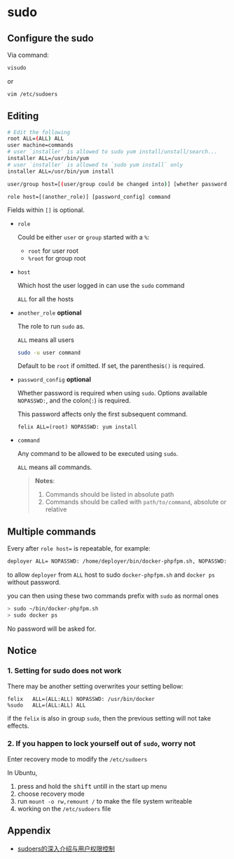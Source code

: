 # sudo

## Configure the sudo

Via command:

```bash
visudo
```

or

```bash
vim /etc/sudoers
```

## Editing

```bash
# Edit the following
root ALL=(ALL) ALL
user machine=commands
# user `installer` is allowed to sudo yum install/unstall/search...
installer ALL=/usr/bin/yum
# user `installer` is allowed to `sudo yum install` only
installer ALL=/usr/bin/yum install
```

```bash
user/group host=[(user/group could be changed into)] [whether password needed] command list separated by comma
```


```text
role host=[(another_role)] [password_config] command
```

Fields within `[]` is optional. 

- `role`

    Could be either `user` or `group` started with a `%`:

    - `root` for user root
    - `%root` for group root

- `host`
    
    Which host the user logged in can use the `sudo` command

    `ALL` for all the hosts

- `another_role` **optional**
    
    The role to run `sudo` as.

    `ALL` means all users

    ```bash
    sudo -u user command
    ```

    Default to be `root` if omitted.
    If set, the parenthesis`()` is required.

- `password_config` **optional**

    Whether password is required when using `sudo`. Options available `NOPASSWD:`, and the colon(`:`) is required.

    This password affects only the first subsequent command.

    ```
    felix ALL=(root) NOPASSWD: yum install
    ```

- `command`

    Any command to be allowed to be executed using `sudo`.

    `ALL` means all commands.

    > **Notes**:
    > 
    > 1. Commands should be listed in absolute path
    > 2. Commands should be called with `path/to/command`, absolute or relative

## Multiple commands

Every after `role host=` is repeatable, for example:

```bash
deployer ALL= NOPASSWD: /home/deployer/bin/docker-phpfpm.sh, NOPASSWD: /usr/bin/docker ps
```

to allow `deployer` from `ALL` host to sudo `docker-phpfpm.sh` and `docker ps` without password.

you can then using these two commands prefix with `sudo` as normal ones

```bash
> sudo ~/bin/docker-phpfpm.sh
> sudo docker ps
```

No password will be asked for.

## Notice

### 1. Setting for sudo does not work

There may be another setting overwrites your setting bellow:

```sudoers
felix   ALL=(ALL:ALL) NOPASSWD: /usr/bin/docker
%sudo   ALL=(ALL:ALL) ALL
```
if the `felix` is also in group `sudo`, then the previous setting will not take effects.

### 2. If you happen to lock yourself out of `sudo`, worry not

Enter recovery mode to modify the `/etc/sudoers`

In Ubuntu, 

1. press and hold the <kbd>shift</kbd> untill in the start up menu
2. choose recovery mode
3. run `mount -o rw,remount /` to make the file system writeable
4. working on the `/etc/sudoers` file

## Appendix

- [sudoers的深入介绍与用户权限控制](https://segmentfault.com/a/1190000007394449)
